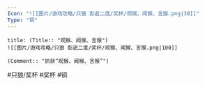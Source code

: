 ```yaml
---
Icon: "![[图片/游戏攻略/只狼 影逝二度/奖杯/观猴、闻猴、言猴.png|30]]"
Type: "铜"
---
```

```ad-common-bronze-trophy
title: (Title:: "观猴、闻猴、言猴")
![[图片/游戏攻略/只狼 影逝二度/奖杯/观猴、闻猴、言猴.png|100]]

(Comment:: "抓获“观猴、闻猴、言猴”")
```

#只狼/奖杯 #奖杯 #铜
